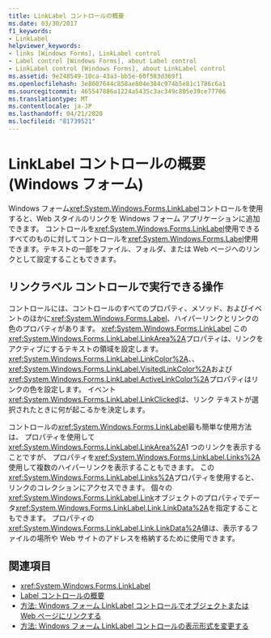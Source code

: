 ```yaml
---
title: LinkLabel コントロールの概要
ms.date: 03/30/2017
f1_keywords:
- LinkLabel
helpviewer_keywords:
- links [Windows Forms], LinkLabel control
- Label control [Windows Forms], about Label control
- LinkLabel control [Windows Forms], about LinkLabel control
ms.assetid: 9e248549-10ca-43a3-bb5e-60f583d369f1
ms.openlocfilehash: 3e8607644c858ae804e384c974b5e81c1786c6a1
ms.sourcegitcommit: 465547886a1224a5435c3ac349c805e39ce77706
ms.translationtype: MT
ms.contentlocale: ja-JP
ms.lasthandoff: 04/21/2020
ms.locfileid: "81739521"
---
```

# <a name="linklabel-control-overview-windows-forms"></a>LinkLabel コントロールの概要 (Windows フォーム)
Windows フォーム<xref:System.Windows.Forms.LinkLabel>コントロールを使用すると、Web スタイルのリンクを Windows フォーム アプリケーションに追加できます。 コントロールを<xref:System.Windows.Forms.LinkLabel>使用できるすべてのものに対してコントロールを<xref:System.Windows.Forms.Label>使用できます。テキストの一部をファイル、フォルダ、または Web ページへのリンクとして設定することもできます。  
  
## <a name="what-you-can-do-with-the-linklabel-control"></a>リンクラベル コントロールで実行できる操作  
 コントロールには、コントロールのすべてのプロパティ、メソッド、およびイベントのほかに<xref:System.Windows.Forms.Label>、ハイパーリンクとリンクの色のプロパティがあります。 <xref:System.Windows.Forms.LinkLabel> この<xref:System.Windows.Forms.LinkLabel.LinkArea%2A>プロパティは、リンクをアクティブにするテキストの領域を設定します。 <xref:System.Windows.Forms.LinkLabel.LinkColor%2A>、、<xref:System.Windows.Forms.LinkLabel.VisitedLinkColor%2A>および<xref:System.Windows.Forms.LinkLabel.ActiveLinkColor%2A>プロパティはリンクの色を設定します。 イベント<xref:System.Windows.Forms.LinkLabel.LinkClicked>は、リンク テキストが選択されたときに何が起こるかを決定します。  
  
 コントロールの<xref:System.Windows.Forms.LinkLabel>最も簡単な使用方法は、 プロパティを使用して<xref:System.Windows.Forms.LinkLabel.LinkArea%2A>1 つのリンクを表示することですが、 プロパティを<xref:System.Windows.Forms.LinkLabel.Links%2A>使用して複数のハイパーリンクを表示することもできます。 この<xref:System.Windows.Forms.LinkLabel.Links%2A>プロパティを使用すると、リンクのコレクションにアクセスできます。 個々の<xref:System.Windows.Forms.LinkLabel.Link>オブジェクトのプロパティでデータ<xref:System.Windows.Forms.LinkLabel.Link.LinkData%2A>を指定することもできます。 プロパティの<xref:System.Windows.Forms.LinkLabel.Link.LinkData%2A>値は、表示するファイルの場所や Web サイトのアドレスを格納するために使用できます。  
  
## <a name="see-also"></a>関連項目

- <xref:System.Windows.Forms.LinkLabel>
- [Label コントロールの概要](label-control-overview-windows-forms.md)
- [方法: Windows フォーム LinkLabel コントロールでオブジェクトまたは Web ページにリンクする](link-to-an-object-or-web-page-with-wf-linklabel-control.md)
- [方法: Windows フォーム LinkLabel コントロールの表示形式を変更する](how-to-change-the-appearance-of-the-windows-forms-linklabel-control.md)
